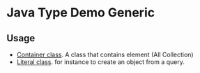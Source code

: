 # Java Type Demo Generic


## Usage
  * [Container class](Container/REAMDE.md). A class that contains element (All Collection)
  * [Literal class](Literal/README.md). for instance to create an object from a query.  
  
